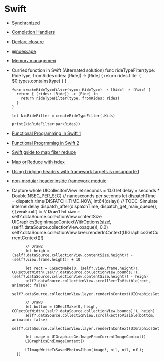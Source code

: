 # Swift

* [Synchronized](http://yuhua-chen.logdown.com/posts/253806-synchronized-on-swift)
* [Completion Handlers](https://thatthinginswift.com/completion-handlers/)
* [Declare closure](http://fuckingclosuresyntax.com)
* [@noescape](http://stackoverflow.com/questions/28427436/noescape-attribute-in-swift-1-2)
* [Memory management](http://katalisha.com/2016/01/22/ARC-Swift-closures-and-weak-self.html)
* Curried function in Swift (Alternated solution)
      func rideTypeFilter(type: RideType, fromRides rides: [Ride]) -> [Ride] {
        return rides.filter { $0.types.contains(type) }
      }

      func createRideTypeFilter(type: RideType) -> [Ride] -> [Ride] {
        return { (rides: [Ride]) -> [Ride] in
          return rideTypeFilter(type, fromRides: rides)
        }
      }

      let kidRideFilter = createRideTypeFilter(.Kids)

      print(kidRideFilter(parkRides))
      
* [Functional Programming in Swift 1](https://www.raywenderlich.com/114456/introduction-functional-programming-swift)
* [Functional Progrmming in Swift 2](https://www.raywenderlich.com/82599/swift-functional-programming-tutorial)
* [Swift guide to map filter reduce](http://useyourloaf.com/blog/swift-guide-to-map-filter-reduce/)    
* [Map or Reduce with index](http://stackoverflow.com/questions/28012205/map-or-reduce-with-index-in-swift)
* [Using bridging headers with framework targets is unsupported](http://stackoverflow.com/questions/24875745/xcode-6-beta-4-using-bridging-headers-with-framework-targets-is-unsupported)
* [non-modular header inside framework module](http://stackoverflow.com/questions/24103169/swift-compiler-error-non-modular-header-inside-framework-module)
* Capture whole UICollecitonView
        let seconds = 10.0
        let delay = seconds * Double(NSEC_PER_SEC)  // nanoseconds per seconds
        let dispatchTime = dispatch_time(DISPATCH_TIME_NOW, Int64(delay))
        // TODO: Simulate internel delay
        dispatch_after(dispatchTime, dispatch_get_main_queue(), { [weak self] in
            // Draw1
            let size = self?.dataSource.collectionView.contentSize
            UIGraphicsBeginImageContextWithOptions(size!, (self?.dataSource.collectionView.opaque)!, 0.0)
          self?.dataSource.collectionView.layer.renderInContext(UIGraphicsGetCurrentContext()!)
            
            // Draw2
            let heigh = (self?.dataSource.collectionView.contentSize.height)! - (self?.view.frame.height)! + 10
            
            let rect = CGRectMake(0, (self?.view.frame.height)!, CGRectGetWidth((self?.dataSource.collectionView.bounds)!), (self?.dataSource.collectionView.contentSize.height)! - heigh)
            self?.dataSource.collectionView.scrollRectToVisible(rect, animated: false)
            self?.dataSource.collectionView.layer.renderInContext(UIGraphicsGetCurrentContext()!)
            
            // Draw3
            let bottom = CGRectMake(0, heigh, CGRectGetWidth((self?.dataSource.collectionView.bounds)!), heigh)
            self?.dataSource.collectionView.scrollRectToVisible(bottom, animated: false)
            self?.dataSource.collectionView.layer.renderInContext(UIGraphicsGetCurrentContext()!)
            
            let image = UIGraphicsGetImageFromCurrentImageContext()
            UIGraphicsEndImageContext()

            UIImageWriteToSavedPhotosAlbum(image!, nil, nil, nil);
        })

